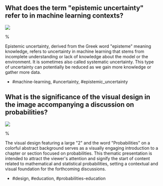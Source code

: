 ## What does the term "epistemic uncertainty" refer to in machine learning contexts?

![](https://cdn.mathpix.com/cropped/2024_05_10_10ceec4bdaa45dd5506eg-1.jpg?height=1248&width=1238&top_left_y=216&top_left_x=412)

%

Epistemic uncertainty, derived from the Greek word "episteme" meaning knowledge, refers to uncertainty in machine learning that stems from incomplete understanding or lack of knowledge about the model or the environment. It is sometimes also called systematic uncertainty. This type of uncertainty can potentially be reduced as we gain more knowledge or gather more data.

- #machine-learning, #uncertainty, #epistemic_uncertainty

## What is the significance of the visual design in the image accompanying a discussion on probabilities?

![](https://cdn.mathpix.com/cropped/2024_05_10_10ceec4bdaa45dd5506eg-1.jpg?height=1248&width=1238&top_left_y=216&top_left_x=412)

%

The visual design featuring a large "2" and the word "Probabilities" on a colorful abstract background serves as a visually engaging introduction to a chapter or section focused on probabilities. This thematic presentation is intended to attract the viewer's attention and signify the start of content related to mathematical and statistical probabilities, setting a contextual and visual foundation for the forthcoming discussions.

- #design, #education, #probabilities-education